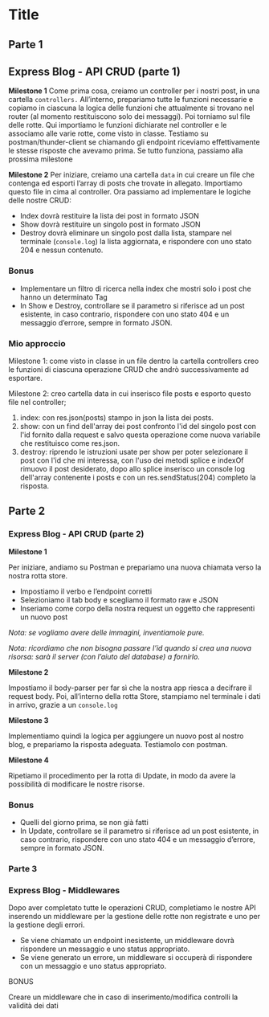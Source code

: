 Title
===
## Parte 1

## Express Blog - API CRUD (parte 1)
**Milestone 1**
Come prima cosa, creiamo un controller per i nostri post, in una cartella `controllers.`
All’interno, prepariamo tutte le funzioni necessarie e copiamo in ciascuna la logica delle funzioni che attualmente si trovano nel router (al momento restituiscono solo dei messaggi).
Poi torniamo sul file delle rotte. Qui importiamo le funzioni dichiarate nel controller e le associamo alle varie rotte, come visto in classe.
Testiamo su postman/thunder-client se chiamando gli endpoint riceviamo effettivamente le stesse risposte che avevamo prima.
Se tutto funziona, passiamo alla prossima milestone

**Milestone 2**
Per iniziare, creiamo una cartella `data`  in cui creare un file che contenga ed esporti l’array di posts che trovate in allegato.  Importiamo questo file in cima al controller.
Ora passiamo ad implementare le logiche delle nostre CRUD:
- Index dovrà restituire la lista dei post in formato JSON
- Show dovrà restituire un singolo post in formato JSON
- Destroy dovrà eliminare un singolo post dalla lista, stampare nel terminale (`console.log`) la lista aggiornata, e rispondere con uno stato 204 e nessun contenuto.

### Bonus
- Implementare un filtro di ricerca nella index che mostri solo i post che hanno un determinato Tag
- In Show e Destroy, controllare se il parametro si riferisce ad un post esistente, in caso contrario, rispondere con uno stato 404 e un messaggio d’errore, sempre in formato JSON.

### Mio approccio

Milestone 1: come visto in classe in un file dentro la cartella controllers creo le funzioni di ciascuna operazione CRUD che andrò successivamente ad esportare.

Milestone 2: creo cartella data in cui inserisco file posts e esporto questo file nel controller;

1. index: con res.json(posts) stampo in json la lista dei posts.
2. show: con un find dell'array dei post confronto l'id del singolo post con l'id fornito dalla request e salvo questa operazione come nuova variabile che restituisco come res.json.
3. destroy: riprendo le istruzioni usate per show per poter selezionare il post con l'id che mi interessa, con l'uso dei metodi splice e indexOf rimuovo il post desiderato, dopo allo splice inserisco un console log dell'array contenente i posts e con un res.sendStatus(204) completo la risposta.

## Parte 2

### Express Blog - API CRUD (parte 2)
**Milestone 1**

Per iniziare, andiamo su Postman e prepariamo una nuova chiamata verso la nostra rotta store.
- Impostiamo il verbo e l’endpoint corretti
- Selezioniamo il tab body e scegliamo il formato raw e JSON
- Inseriamo come corpo della nostra request un oggetto che rappresenti un nuovo post

*Nota: se vogliamo avere delle immagini, inventiamole pure.*

*Nota: ricordiamo che non bisogna passare l’id quando si crea una nuova risorsa: sarà il server (con l’aiuto del database) a fornirlo.*

**Milestone 2**

Impostiamo il body-parser per far sì che la nostra app riesca a decifrare il request body.
Poi, all’interno della rotta Store, stampiamo nel terminale i dati in arrivo, grazie a un `console.log`

**Milestone 3**

Implementiamo quindi la logica per aggiungere un nuovo post al nostro blog, e prepariamo la risposta adeguata.
Testiamolo con postman.

**Milestone 4**

Ripetiamo il procedimento per la rotta di Update, in modo da avere la possibilità di modificare le nostre risorse.

### Bonus

- Quelli del giorno prima, se non già fatti
- In Update, controllare se il parametro si riferisce ad un post esistente, in caso contrario, rispondere con uno stato 404 e un messaggio d’errore, sempre in formato JSON.

### Parte 3

### Express Blog - Middlewares

Dopo aver completato tutte le operazioni CRUD, completiamo le nostre API inserendo un middleware per la gestione delle rotte non registrate e uno per la gestione degli errori.
- Se viene chiamato un endpoint inesistente, un middleware dovrà rispondere un messaggio e uno status appropriato.
- Se viene generato un errore, un middleware si occuperà di rispondere con un messaggio e uno status appropriato.

BONUS

Creare un middleware che in caso di inserimento/modifica controlli la validità dei dati